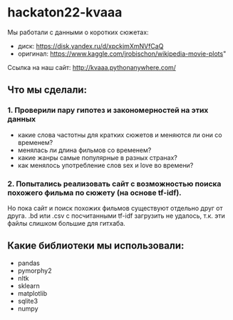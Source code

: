 # hackaton22-kvaaa

Мы работали с данными о коротких сюжетах:

- диск: https://disk.yandex.ru/d/xpckjmXmNVfCaQ
- оригинал: https://www.kaggle.com/jrobischon/wikipedia-movie-plots"

Ссылка на наш сайт: http://kvaaa.pythonanywhere.com/

## Что мы сделали:
### 1. Проверили пару гипотез и закономерностей на этих данных
- какие слова частотны для кратких сюжетов и меняются ли они со временем?
- менялась ли длина фильмов со временем?
- какие жанры самые популярные в разных странах?
- как менялось употребление слов sex и love во времени?

### 2. Попытались реализовать сайт с возможностью поиска похожего фильма по сюжету (на основе tf-idf). 

Но пока сайт и поиск похожих фильмов существуют отдельно друг от друга. 
.bd или .csv с посчитанными tf-idf загрузить не удалось, т.к. эти файлы слишком большие для гитхаба.

## Какие библиотеки мы использовали:
- pandas
- pymorphy2
- nltk
- sklearn
- matplotlib
- sqlite3
- numpy
